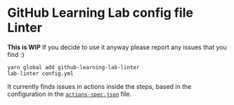 # GitHub Learning Lab config file Linter

**This is WIP** If you decide to use it anyway please report any issues that you find :)

```
yarn global add github-learning-lab-linter
lab-linter config.yml
```

It currently finds issues in actions inside the steps, based in the configuration in the [`actions-spec.json`](actions-spec.json) file.